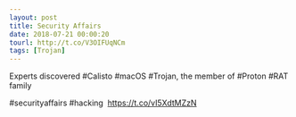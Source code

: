 ```yaml
---
layout: post
title: Security Affairs
date: 2018-07-21 00:00:20
tourl: http://t.co/V3OIFUqNCm
tags: [Trojan]
---
```

Experts discovered #Calisto #macOS #Trojan, the member of #Proton #RAT family

#securityaffairs #hacking  https://t.co/vI5XdtMZzN